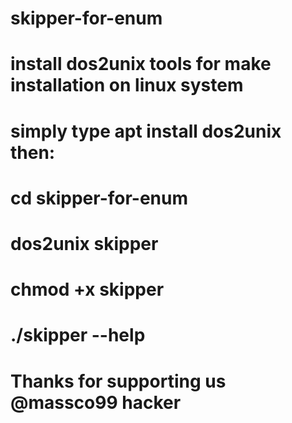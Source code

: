 # skipper-for-enum
# install dos2unix tools for make installation on linux system 
# simply type apt install dos2unix then:
# cd skipper-for-enum
# dos2unix skipper
# chmod +x skipper
# ./skipper --help 
# Thanks for supporting us @massco99 hacker 
